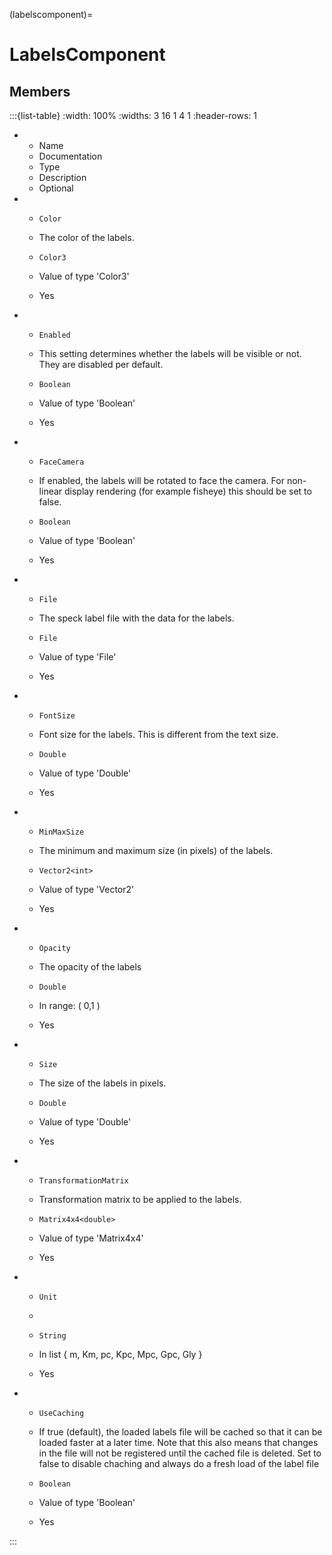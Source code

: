 



(labelscomponent)=
# LabelsComponent




## Members


:::{list-table}
:width: 100%
:widths: 3 16 1 4 1
:header-rows: 1
*   - Name
    - Documentation
    - Type
    - Description
    - Optional

*   - `Color`
    - The color of the labels.
    - `Color3`
    
    - Value of type 'Color3' 
    
    - Yes
    
*   - `Enabled`
    - This setting determines whether the labels will be visible or not. They are disabled per default.
    - `Boolean`
    
    - Value of type 'Boolean' 
    
    - Yes
    
*   - `FaceCamera`
    - If enabled, the labels will be rotated to face the camera. For non-linear display rendering (for example fisheye) this should be set to false.
    - `Boolean`
    
    - Value of type 'Boolean' 
    
    - Yes
    
*   - `File`
    - The speck label file with the data for the labels.
    - `File`
    
    - Value of type 'File' 
    
    - Yes
    
*   - `FontSize`
    - Font size for the labels. This is different from the text size.
    - `Double`
    
    - Value of type 'Double' 
    
    - Yes
    
*   - `MinMaxSize`
    - The minimum and maximum size (in pixels) of the labels.
    - `Vector2<int>`
    
    - Value of type 'Vector2<int>' 
    
    - Yes
    
*   - `Opacity`
    - The opacity of the labels
    - `Double`
    
    - In range: ( 0,1 ) 
    
    - Yes
    
*   - `Size`
    - The size of the labels in pixels.
    - `Double`
    
    - Value of type 'Double' 
    
    - Yes
    
*   - `TransformationMatrix`
    - Transformation matrix to be applied to the labels.
    - `Matrix4x4<double>`
    
    - Value of type 'Matrix4x4<double>' 
    
    - Yes
    
*   - `Unit`
    - 
    - `String`
    
    - In list { m, Km, pc, Kpc, Mpc, Gpc, Gly } 
    
    - Yes
    
*   - `UseCaching`
    - If true (default), the loaded labels file will be cached so that it can be loaded faster at a later time. Note that this also means that changes in the file will not be registered until the cached file is deleted. Set to false to disable chaching and always do a fresh load of the label file
    - `Boolean`
    
    - Value of type 'Boolean' 
    
    - Yes
    
:::




























